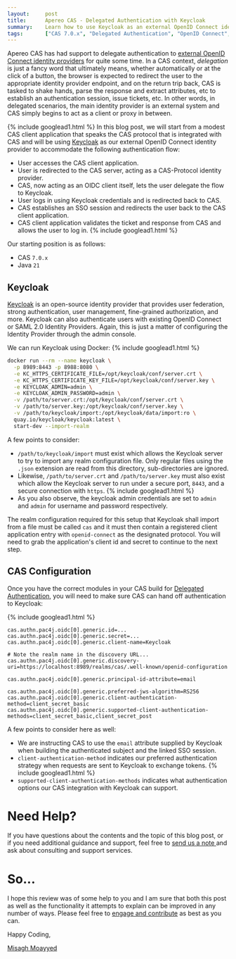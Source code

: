 ```yaml
---
layout:     post
title:      Apereo CAS - Delegated Authentication with Keycloak
summary:    Learn how to use Keycloak as an external OpenID Connect identity provider and connect it to CAS for a delegated/proxy authentication scenario.
tags:       ["CAS 7.0.x", "Delegated Authentication", "OpenID Connect", "Docker", "Keycloak"]
---
```


Apereo CAS has had support to delegate authentication to [external OpenID Connect identity providers][delegation] for quite some time. In a CAS context, *delegation* is just a fancy word that ultimately means, whether automatically or at the click of a button, the browser is expected to redirect the user to the appropriate identity provider endpoint, and on the return trip back, CAS is tasked to shake hands, parse the response and extract attributes, etc to establish an authentication session, issue tickets, etc. In other words, in delegated scenarios, the main identity provider is an external system and CAS simply begins to act as a client or proxy in between.

{% include googlead1.html %}
In this blog post, we will start from a modest CAS client application that speaks the CAS protocol that is integrated with CAS and will be using [Keycloak][keycloak] as our external OpenID Connect identity provider to accommodate the following authentication flow:

- User accesses the CAS client application.
- User is redirected to the CAS server, acting as a CAS-Protocol identity provider.
- CAS, now acting as an OIDC client itself, lets the user delegate the flow to Keycloak.
- User logs in using Keycloak credentials and is redirected back to CAS.
- CAS establishes an SSO session and redirects the user back to the CAS client application.
- CAS client application validates the ticket and response from CAS and allows the user to log in.
{% include googlead1.html  %}

Our starting position is as follows:

- CAS `7.0.x`
- Java `21`

## Keycloak

[Keycloak][keycloak] is an open-source identity provider that provides user federation, strong authentication, user management, fine-grained authorization, and more. Keycloak can also authenticate users with existing OpenID Connect or SAML 2.0 Identity Providers. Again, this is just a matter of configuring the Identity Provider through the admin console.

We can run Keycloak using Docker:
{% include googlead1.html  %}
```bash
docker run --rm --name keycloak \
  -p 8989:8443 -p 8988:8080 \
  -e KC_HTTPS_CERTIFICATE_FILE=/opt/keycloak/conf/server.crt \
  -e KC_HTTPS_CERTIFICATE_KEY_FILE=/opt/keycloak/conf/server.key \
  -e KEYCLOAK_ADMIN=admin \
  -e KEYCLOAK_ADMIN_PASSWORD=admin \
  -v /path/to/server.crt:/opt/keycloak/conf/server.crt \
  -v /path/to/server.key:/opt/keycloak/conf/server.key \
  -v /path/to/keycloak/import:/opt/keycloak/data/import:ro \
  quay.io/keycloak/keycloak:latest \
  start-dev --import-realm
```

A few points to consider:

- `/path/to/keycloak/import` must exist which allows the Keycloak server to try to import any realm configuration file. Only regular files using the `.json` extension are read from this directory, sub-directories are ignored.
- Likewise, `/path/to/server.crt` and `/path/to/server.key` must also exist which allow the Keycloak server to run under a secure port, `8443`, and a secure connection with `https`.
{% include googlead1.html  %}
- As you also observe, the keycloak admin credentials are set to `admin` and `admin` for username and password respectively.

The realm configuration required for this setup that Keycloak shall import from a file must be called `cas` and it must then contain a registered client application entry with `openid-connect` as the designated protocol. You will need to grab the application's client id and secret to continue to the next step.

## CAS Configuration

Once you have the correct modules in your CAS build for [Delegated Authentication][delegation], you will need to make sure CAS can hand off authentication to Keycloak:

{% include googlead1.html  %}
```
cas.authn.pac4j.oidc[0].generic.id=...
cas.authn.pac4j.oidc[0].generic.secret=...
cas.authn.pac4j.oidc[0].generic.client-name=Keycloak

# Note the realm name in the discovery URL...
cas.authn.pac4j.oidc[0].generic.discovery-uri=https://localhost:8989/realms/cas/.well-known/openid-configuration

cas.authn.pac4j.oidc[0].generic.principal-id-attribute=email

cas.authn.pac4j.oidc[0].generic.preferred-jws-algorithm=RS256
cas.authn.pac4j.oidc[0].generic.client-authentication-method=client_secret_basic
cas.authn.pac4j.oidc[0].generic.supported-client-authentication-methods=client_secret_basic,client_secret_post
```

A few points to consider here as well:

- We are instructing CAS to use the `email` attribute supplied by Keycloak when building the authenticated subject and the linked SSO session.
- `client-authentication-method` indicates our preferred authentication strategy when requests are sent to Keycloak to exchange tokens.
{% include googlead1.html  %}
- `supported-client-authentication-methods` indicates what authentication options our CAS integration with Keycloak can support.

# Need Help?

If you have questions about the contents and the topic of this blog post, or if you need additional guidance and support, feel free to [send us a note ](/#contact-section-header) and ask about consulting and support services.

# So...

I hope this review was of some help to you and I am sure that both this post as well as the functionality it attempts to explain can be improved in any number of ways. Please feel free to [engage and contribute][contribguide] as best as you can.

Happy Coding,

[Misagh Moayyed](https://fawnoos.com)

[delegation]: https://apereo.github.io/cas/development/integration/Delegate-Authentication.html
[contribguide]: https://apereo.github.io/cas/developer/Contributor-Guidelines.html
[keycloak]: https://www.keycloak.org/